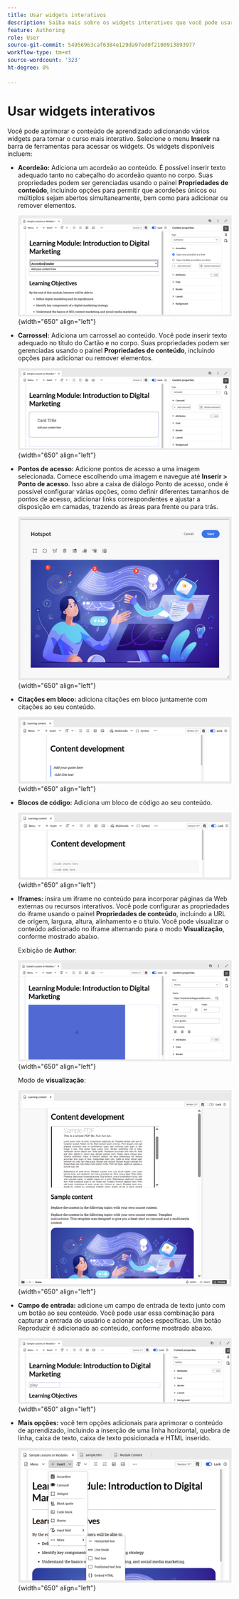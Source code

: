 ```yaml
---
title: Usar widgets interativos
description: Saiba mais sobre os widgets interativos que você pode usar no conteúdo de aprendizado.
feature: Authoring
role: User
source-git-commit: 54956963caf6384e129da97ed0f2100913893977
workflow-type: tm+mt
source-wordcount: '323'
ht-degree: 0%

---
```


# Usar widgets interativos

Você pode aprimorar o conteúdo de aprendizado adicionando vários widgets para tornar o curso mais interativo. Selecione o menu **Inserir** na barra de ferramentas para acessar os widgets. Os widgets disponíveis incluem:

- **Acordeão:** Adiciona um acordeão ao conteúdo. É possível inserir texto adequado tanto no cabeçalho do acordeão quanto no corpo. Suas propriedades podem ser gerenciadas usando o painel **Propriedades de conteúdo**, incluindo opções para permitir que acordeões únicos ou múltiplos sejam abertos simultaneamente, bem como para adicionar ou remover elementos.

  ![](assets/accordion-learning-content.png){width="650" align="left"}

- **Carrossel:** Adiciona um carrossel ao conteúdo. Você pode inserir texto adequado no título do Cartão e no corpo. Suas propriedades podem ser gerenciadas usando o painel **Propriedades de conteúdo**, incluindo opções para adicionar ou remover elementos.

  ![](assets/carousal-learning-content.png){width="650" align="left"}

- **Pontos de acesso:** Adicione pontos de acesso a uma imagem selecionada. Comece escolhendo uma imagem e navegue até **Inserir > Ponto de acesso**. Isso abre a caixa de diálogo Ponto de acesso, onde é possível configurar várias opções, como definir diferentes tamanhos de pontos de acesso, adicionar links correspondentes e ajustar a disposição em camadas, trazendo as áreas para frente ou para trás.

  ![](assets/hotspot-learning-content.png){width="650" align="left"}

- **Citações em bloco:** adiciona citações em bloco juntamente com citações ao seu conteúdo.

  ![](assets/block-quote-learning-content.png){width="650" align="left"}

- **Blocos de código:** Adiciona um bloco de código ao seu conteúdo.

  ![](assets/code-block-learning-content.png){width="650" align="left"}

- **Iframes:** insira um iframe no conteúdo para incorporar páginas da Web externas ou recursos interativos. Você pode configurar as propriedades do iframe usando o painel **Propriedades de conteúdo**, incluindo a URL de origem, largura, altura, alinhamento e o título. Você pode visualizar o conteúdo adicionado no iframe alternando para o modo **Visualização**, conforme mostrado abaixo.

  Exibição de **Author**:

  ![](assets/iframe-learning-content.png){width="650" align="left"}


  Modo de **visualização**:

  ![](assets/iframe-learning-content-preview.png){width="650" align="left"}

- **Campo de entrada:** adicione um campo de entrada de texto junto com um botão ao seu conteúdo. Você pode usar essa combinação para capturar a entrada do usuário e acionar ações específicas. Um botão Reproduzir é adicionado ao conteúdo, conforme mostrado abaixo.

  ![](assets/button-learning-content.png){width="650" align="left"}

- **Mais opções:** você tem opções adicionais para aprimorar o conteúdo de aprendizado, incluindo a inserção de uma linha horizontal, quebra de linha, caixa de texto, caixa de texto posicionada e HTML inserido.

  ![](assets/more-options-learning-content.png){width="650" align="left"}
